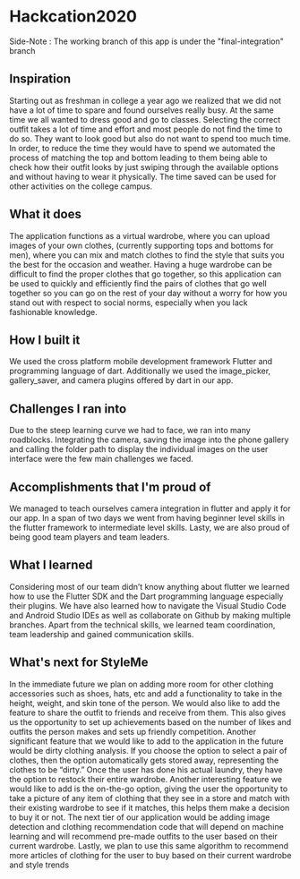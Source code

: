# Hackcation2020
 
 Side-Note : The working branch of this app is under the "final-integration" branch
 
 ## Inspiration
Starting out as freshman in college a year ago we realized that we did not have a lot of time to spare and found ourselves really busy. At the same time we all wanted to dress good and go to classes. Selecting the correct outfit takes a lot of time and effort and most people do not find the time to do so. They want to look good but also do not want to spend too much time. In order, to reduce the time they would have to spend we automated the process of matching the top and bottom leading to them being able to check how their outfit looks by just swiping through the available options and without having to wear it physically. The time saved can be used for other activities on the college campus.


## What it does
The application functions as a virtual wardrobe, where you can upload images of your own clothes, (currently supporting tops and bottoms for men), where you can mix and match clothes to find the style that suits you the best for the occasion and weather. Having a huge wardrobe can be difficult to find the proper clothes that go together, so this application can be used to quickly and efficiently find the pairs of clothes that go well together so you can go on the rest of your day without a worry for how you stand out with respect to social norms, especially when you lack fashionable knowledge. 


## How I built it
We used the cross platform mobile development framework Flutter and programming language of dart. Additionally we used the image_picker, gallery_saver, and camera plugins offered by dart in our app.


## Challenges I ran into
Due to the steep learning curve we had to face, we ran into many roadblocks. Integrating the camera, saving the image into the phone gallery and calling the folder path to display the individual images on the user interface were the few main challenges we faced.


## Accomplishments that I'm proud of
We managed to teach ourselves camera integration in flutter and apply it for our app. In a span of two days we went from having beginner level skills in the flutter framework to intermediate level skills. Lasty, we are also proud of being good team players and team leaders.


## What I learned
Considering most of our team didn’t know anything about flutter we learned how to use the Flutter SDK and the Dart programming language especially their plugins. We have also learned how to navigate the Visual Studio Code and Android Studio IDEs as well as collaborate on Github by making multiple branches. 
Apart from the technical skills, we learned team coordination, team leadership and gained communication skills.


## What's next for StyleMe
In the immediate future we plan on adding more room for other clothing accessories such as shoes, hats, etc and add a functionality to take in the height, weight, and skin tone of the person.
We would also like to add the feature to share the outfit to friends and receive from them. This also gives us the opportunity to set up achievements based on the number of likes and outfits the person makes and sets up friendly competition.
Another significant feature that we would like to add to the application in the future would be dirty clothing analysis. If you choose the option to select a pair of clothes, then the option automatically gets stored away, representing the clothes to be “dirty.” Once the user has done his actual laundry, they have the option to restock their entire wardrobe. 
Another interesting feature we would like to add is the on-the-go option, giving the user the opportunity to take a picture of any item of clothing that they see in a store and match with their existing wardrobe to see if it matches, this helps them make a decision to buy it or not.
The next tier of our application would be adding image detection and clothing recommendation code that will depend on machine learning and will recommend pre-made outfits to the user based on their current wardrobe.
Lastly, we plan to use this same algorithm to recommend more articles of clothing for the user to buy based on their current wardrobe and style trends

